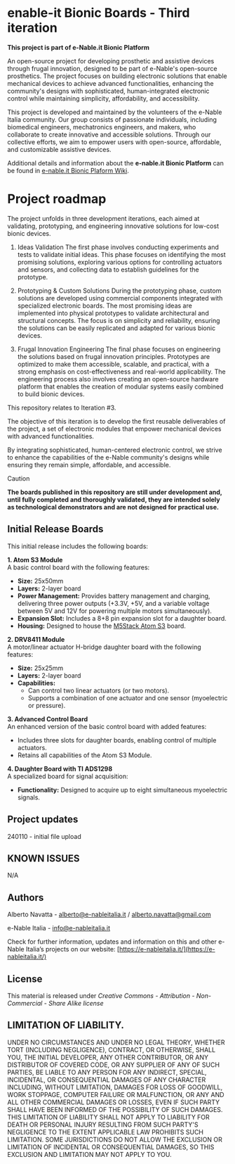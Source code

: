 # enable-it Bionic Boards - Third iteration

**This project is part of e-Nable.it Bionic Platform**

An open-source project for developing prosthetic and assistive devices through frugal innovation, designed to be part of e-Nable's open-source prosthetics. The project focuses on building electronic solutions that enable mechanical devices to achieve advanced functionalities, enhancing the community's designs with sophisticated, human-integrated electronic control while maintaining simplicity, affordability, and accessibility.

This project is developed and maintained by the volunteers of the e-Nable Italia community. Our group consists of passionate individuals, including biomedical engineers, mechatronics engineers, and makers, who collaborate to create innovative and accessible solutions. Through our collective efforts, we aim to empower users with open-source, affordable, and customizable assistive devices.

Additional details and information about the **e-nable.it Bionic Platform** can be found in [e-nable.it Bionic Plaform Wiki](https://dev.e-nableitalia.it/wiki/spaces/enableit/pages/2195549/e-Nable.it+bionic+platform).

# Project roadmap

The project unfolds in three development iterations, each aimed at validating, prototyping, and engineering innovative solutions for low-cost bionic devices.

1. Ideas Validation
The first phase involves conducting experiments and tests to validate initial ideas. This phase focuses on identifying the most promising solutions, exploring various options for controlling actuators and sensors, and collecting data to establish guidelines for the prototype.

2. Prototyping & Custom Solutions
During the prototyping phase, custom solutions are developed using commercial components integrated with specialized electronic boards. The most promising ideas are implemented into physical prototypes to validate architectural and structural concepts. The focus is on simplicity and reliability, ensuring the solutions can be easily replicated and adapted for various bionic devices.

3. Frugal Innovation Engineering
The final phase focuses on engineering the solutions based on frugal innovation principles. Prototypes are optimized to make them accessible, scalable, and practical, with a strong emphasis on cost-effectiveness and real-world applicability. The engineering process also involves creating an open-source hardware platform that enables the creation of modular systems easily combined to build bionic devices.

This repository relates to Iteration #3.

The objective of this iteration is to develop the first reusable deliverables of the project, a set of electronic modules that empower mechanical devices with advanced functionalities. 

By integrating sophisticated, human-centered electronic control, we strive to enhance the capabilities of the e-Nable community's designs while ensuring they remain simple, affordable, and accessible.


> [!CAUTION]
> **The boards published in this repository are still under development and, until fully completed and thoroughly validated, they are intended solely as technological demonstrators and are not designed for practical use.**

## Initial Release Boards

This initial release includes the following boards:

**1. Atom S3 Module**  
A basic control board with the following features:  
- **Size:** 25x50mm  
- **Layers:** 2-layer board  
- **Power Management:** Provides battery management and charging, delivering three power outputs (+3.3V, +5V, and a variable voltage between 5V and 12V for powering multiple motors simultaneously).  
- **Expansion Slot:** Includes a 8+8 pin expansion slot for a daughter board.  
- **Housing:** Designed to house the [M5Stack Atom S3](https://docs.m5stack.com/en/core/AtomS3) board.  

**2. DRV8411 Module**  
A motor/linear actuator H-bridge daughter board with the following features:  
- **Size:** 25x25mm  
- **Layers:** 2-layer board  
- **Capabilities:**  
  - Can control two linear actuators (or two motors).  
  - Supports a combination of one actuator and one sensor (myoelectric or pressure).  

**3. Advanced Control Board**  
An enhanced version of the basic control board with added features:  
- Includes three slots for daughter boards, enabling control of multiple actuators.  
- Retains all capabilities of the Atom S3 Module.  

**4. Daughter Board with TI ADS1298**  
A specialized board for signal acquisition:  
- **Functionality:** Designed to acquire up to eight simultaneous myoelectric signals.


## Project updates
240110 - initial file upload


## KNOWN ISSUES

N/A

## Authors

Alberto Navatta - alberto@e-nableitalia.it / alberto.navatta@gmail.com

e-Nable Italia - info@e-nableitalia.it 

Check for further information, updates and information on this and other e-Nable Italia’s projects on our website: [https://e-nableitalia.it/](https://e-nableitalia.it/)

## License

This material is released under *Creative Commons - Attribution - Non-Commercial - Share Alike license*

## LIMITATION OF LIABILITY.
UNDER NO CIRCUMSTANCES AND UNDER NO LEGAL THEORY, WHETHER TORT (INCLUDING NEGLIGENCE), CONTRACT, OR OTHERWISE, SHALL YOU, THE INITIAL DEVELOPER, ANY OTHER CONTRIBUTOR, OR ANY DISTRIBUTOR OF COVERED CODE, OR ANY SUPPLIER OF ANY OF SUCH PARTIES, BE LIABLE TO ANY PERSON FOR ANY INDIRECT, SPECIAL, INCIDENTAL, OR CONSEQUENTIAL DAMAGES OF ANY CHARACTER INCLUDING, WITHOUT LIMITATION, DAMAGES FOR LOSS OF GOODWILL, WORK STOPPAGE, COMPUTER FAILURE OR MALFUNCTION, OR ANY AND ALL OTHER COMMERCIAL DAMAGES OR LOSSES, EVEN IF SUCH PARTY SHALL HAVE BEEN INFORMED OF THE POSSIBILITY OF SUCH DAMAGES. THIS LIMITATION OF LIABILITY SHALL NOT APPLY TO LIABILITY FOR DEATH OR PERSONAL INJURY RESULTING FROM SUCH PARTY'S NEGLIGENCE TO THE EXTENT APPLICABLE LAW PROHIBITS SUCH LIMITATION. SOME JURISDICTIONS DO NOT ALLOW THE EXCLUSION OR LIMITATION OF INCIDENTAL OR CONSEQUENTIAL DAMAGES, SO THIS EXCLUSION AND LIMITATION MAY NOT APPLY TO YOU.
